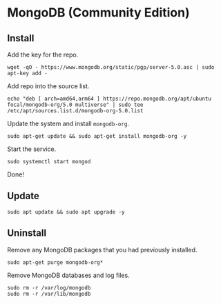 # MongoDB (Community Edition)

## Install

Add the key for the repo.

```
wget -qO - https://www.mongodb.org/static/pgp/server-5.0.asc | sudo apt-key add -
```

Add repo into the source list.

```
echo "deb [ arch=amd64,arm64 ] https://repo.mongodb.org/apt/ubuntu focal/mongodb-org/5.0 multiverse" | sudo tee /etc/apt/sources.list.d/mongodb-org-5.0.list
```

Update the system and install `mongodb-org`.

```
sudo apt-get update && sudo apt-get install mongodb-org -y
```

Start the service.

```
sudo systemctl start mongod
```

Done!

## Update

```
sudo apt update && sudo apt upgrade -y
```

## Uninstall

Remove any MongoDB packages that you had previously installed.

```
sudo apt-get purge mongodb-org*
```

Remove MongoDB databases and log files.

```
sudo rm -r /var/log/mongodb
sudo rm -r /var/lib/mongodb
```
